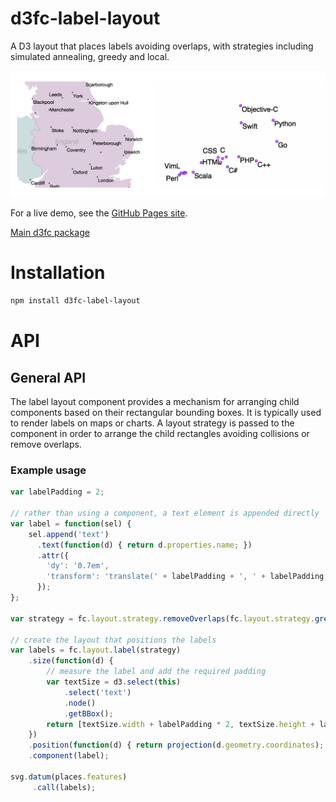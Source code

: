 # d3fc-label-layout

A D3 layout that places labels avoiding overlaps, with strategies including simulated annealing, greedy and local.

![d3fc label layout](d3fc-label-layout.png)

For a live demo, see the [GitHub Pages site](http://colineberhardt.github.io/d3fc-label-layout/).

[Main d3fc package](https://github.com/ScottLogic/d3fc)

# Installation

```bash
npm install d3fc-label-layout
```

# API

## General API

The label layout component provides a mechanism for arranging child components based on their rectangular bounding boxes. It is typically used to render labels on maps or charts. A layout strategy is passed to the component in order to arrange the child rectangles avoiding collisions or remove overlaps.

### Example usage

```javascript
var labelPadding = 2;

// rather than using a component, a text element is appended directly
var label = function(sel) {
    sel.append('text')
      .text(function(d) { return d.properties.name; })
      .attr({
        'dy': '0.7em',
        'transform': 'translate(' + labelPadding + ', ' + labelPadding +')'
      });
};

var strategy = fc.layout.strategy.removeOverlaps(fc.layout.strategy.greedy());

// create the layout that positions the labels
var labels = fc.layout.label(strategy)
    .size(function(d) {
        // measure the label and add the required padding
        var textSize = d3.select(this)
            .select('text')
            .node()
            .getBBox();
        return [textSize.width + labelPadding * 2, textSize.height + labelPadding * 2];
    })
    .position(function(d) { return projection(d.geometry.coordinates); })
    .component(label);

svg.datum(places.features)
     .call(labels);
```
